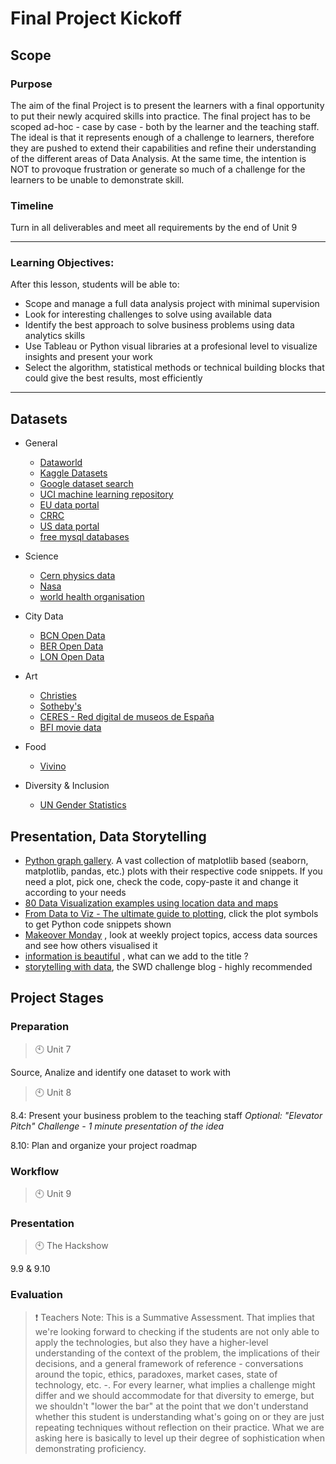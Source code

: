# Final Project Kickoff

## Scope

### Purpose
The aim of the final Project is to present the learners with a final opportunity to put their newly acquired skills into practice. The final project has to be scoped ad-hoc - case by case - both by the learner and the teaching staff. The ideal is that it represents enough of a challenge to learners, therefore they are pushed to extend their capabilities and refine their understanding of the different areas of Data Analysis. At the same time, the intention is NOT to provoque frustration or generate so much of a challenge for the learners to be unable to demonstrate skill. 

### Timeline 
Turn in all deliverables and meet all requirements by the end of Unit 9

---

### Learning Objectives: 
After this lesson, students will be able to: 

- Scope and manage a full data analysis project with minimal supervision
- Look for interesting challenges to solve using available data
- Identify the best approach to solve business problems using data analytics skills
- Use Tableau or Python visual libraries at a profesional level to visualize insights and present your work
- Select the algorithm, statistical methods or technical building blocks that could give the best results, most efficiently


--- 

## Datasets
- General
  - [Dataworld](https://data.world/)
  - [Kaggle Datasets](https://www.kaggle.com/datasets)
  - [Google dataset search](https://datasetsearch.research.google.com/)
  - [UCI machine learning repository](https://archive.ics.uci.edu/ml/index.php)
  - [EU data portal](https://data.europa.eu/en)
  - [CRRC](https://caucasusbarometer.org/en/datasets/)
  - [US data portal](https://www.data.gov/)
  - [free mysql databases](https://relational.fit.cvut.cz/)

- Science
  - [Cern physics data](http://opendata.cern.ch/)
  - [Nasa](https://data.nasa.gov/browse)
  - [world health organisation](https://apps.who.int/gho/data/node.home)

- City Data 
  - [BCN Open Data](https://opendata-ajuntament.barcelona.cat/en)
  - [BER Open Data](https://daten.berlin.de/tags/open-data)
  - [LON Open Data](https://data.london.gov.uk/)

- Art
  - [Christies](https://www.christies.com/)
  - [Sotheby's](https://www.sothebys.com/en/?cmp=BRA_gg_sea_sar_onl__en_2020_bro__hp_seatext_bid__&s_kwcid=AL!13028!3!432811038946!e!!g!!sotheby%27s&gclid=CjwKCAiAkan9BRAqEiwAP9X6UZuqt3G5Hi9ySW-cx-XwAtHIskAH-4A-rKhHuFAu-kcfeb5uXWg6PBoCHzgQAvD_BwE)
  - [CERES - Red digital de museos de España](http://ceres.mcu.es/pages/SimpleSearch?index=true)
  - [BFI movie data](https://www.bfi.org.uk/industry-data-insights)

- Food
  - [Vivino](https://www.vivino.com/merchants/19151)
  
- Diversity & Inclusion 
  - [UN Gender Statistics](http://uneca.unssc.org/)


## Presentation, Data Storytelling 

* [Python graph gallery](https://python-graph-gallery.com/all-charts/). A vast collection of matplotlib based (seaborn, matplotlib, pandas, etc.) plots with their respective code snippets. If you need a plot, pick one, check the code, copy-paste it and change it according to your needs
* [80 Data Visualization examples using location data and maps](https://carto.com/blog/eighty-data-visualizations-examples-using-location-data-maps/)
* [From Data to Viz - The ultimate guide to plotting](https://www.data-to-viz.com/), click the plot symbols to get Python code snippets shown
* [Makeover Monday](https://www.makeovermonday.co.uk/) , look at weekly project topics, access data sources and see how others visualised it 
* [information is beautiful](https://informationisbeautiful.net/) , what can we add to the title ? 
* [storytelling with data](https://www.storytellingwithdata.com/blog), the SWD challenge blog - highly recommended 


## Project Stages
### Preparation 

> :clock10: Unit 7

Source, Analize and identify one dataset to work with


> :clock10: Unit 8

8.4: Present your business problem to the teaching staff
*Optional: "Elevator Pitch" Challenge - 1 minute presentation of the idea*

8.10: Plan and organize your project roadmap


### Workflow

> :clock10: Unit 9


### Presentation 

> :clock10: The Hackshow

9.9 & 9.10




### Evaluation 

> :exclamation: Teachers Note: This is a Summative Assessment. That implies that we're looking forward to checking if the students are not only able to apply the technologies, but also they have a higher-level understanding of the context of the problem, the implications of their decisions, and a general framework of reference - conversations around the topic, ethics, paradoxes, market cases, state of technology, etc. -. For every learner, what implies a challenge might differ and we should accommodate for that diversity to emerge, but we shouldn't "lower the bar" at the point that we don't understand whether this student is understanding what's going on or they are just repeating techniques without reflection on their practice. What we are asking here is basically to level up their degree of sophistication when demonstrating proficiency. 
